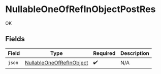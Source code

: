 # NullableOneOfRefInObjectPostRes

OK


## Fields

| Field                                                                       | Type                                                                        | Required                                                                    | Description                                                                 |
| --------------------------------------------------------------------------- | --------------------------------------------------------------------------- | --------------------------------------------------------------------------- | --------------------------------------------------------------------------- |
| `json`                                                                      | [NullableOneOfRefInObject](../../models/shared/NullableOneOfRefInObject.md) | :heavy_check_mark:                                                          | N/A                                                                         |